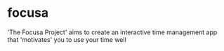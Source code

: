 # focusa
'The Focusa Project' aims to create an interactive time management app that 'motivates' you to use your time well
